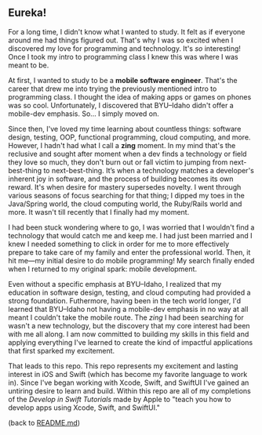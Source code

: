 ## Eureka!

For a long time, I didn't know what I wanted to study. It felt as if everyone around me had things figured out. That's why I was so excited when I discovered my love for programming and technology. It's _so_ interesting! Once I took my intro to programming class I knew this was where I was meant to be.

At first, I wanted to study to be a **mobile software engineer**. That's the career that drew me into trying the previously mentioned intro to programming class. I thought the idea of making apps or games on phones was so cool. Unfortunately, I discovered that BYU–Idaho didn't offer a mobile-dev emphasis. So... I simply moved on.

Since then, I've loved my time learning about countless things: software design, testing, OOP, functional programming, cloud computing, and more. However, I hadn't had what I call a **zing** moment. In my mind that's the reclusive and sought after moment when a dev finds a technology or field they love so much, they don't burn out or fall victim to jumping from next-best-thing to next-best-thing. It’s when a technology matches a developer's inherent joy in software, and the process of building becomes its own reward. It's when desire for mastery supersedes novelty. I went through various seasons of focus searching for that thing; I dipped my toes in the Java/Spring world, the cloud computing world, the Ruby/Rails world and more. It wasn't till recently that I finally had my moment.

I had been stuck wondering where to go, I was worried that I wouldn't find a technology that would catch me and keep me. I had just been married and I knew I needed something to click in order for me to more effectively prepare to take care of my family and enter the professional world. Then, it hit me—my initial desire to do mobile programming! My search finally ended when I returned to my original spark: mobile development.

Even without a specific emphasis at BYU–Idaho, I realized that my education in software design, testing, and cloud computing had provided a strong foundation. Futhermore, having been in the tech world longer, I'd learned that BYU–Idaho not having a mobile-dev emphasis in no way at all meant I couldn't take the mobile route. The _zing_ I had been searching for wasn't a new technology, but the discovery that my core interest had been with me all along. I am now committed to building my skills in this field and applying everything I've learned to create the kind of impactful applications that first sparked my excitement.

That leads to this repo. This repo represents my excitement and lasting interest in iOS and Swift (which has become my favorite language to work in). Since I've began working with Xcode, Swift, and SwiftUI I've gained an untiring desire to learn and build. Within this repo are all of my completions of the _Develop in Swift Tutorials_ made by Apple to "teach you how to develop apps using Xcode, Swift, and SwiftUI."

(back to [README.md](README.md))
